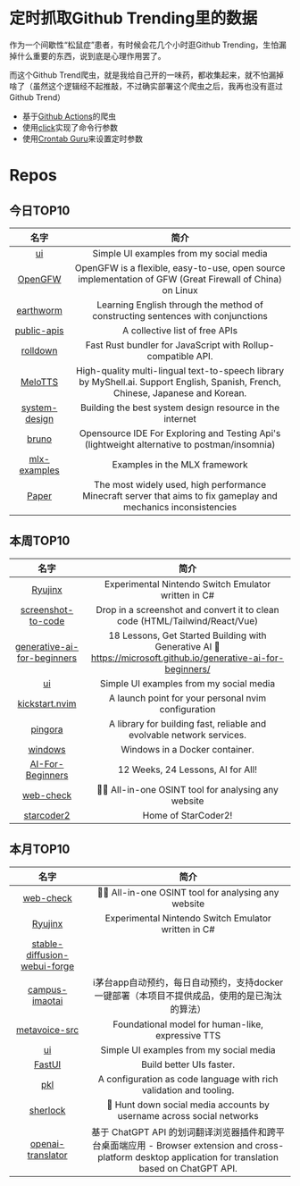 # 定时抓取Github Trending里的数据

作为一个间歇性“松鼠症”患者，有时候会花几个小时逛Github Trending，生怕漏掉什么重要的东西，说到底是心理作用罢了。

而这个Github Trend爬虫，就是我给自己开的一味药，都收集起来，就不怕漏掉啥了（虽然这个逻辑经不起推敲，不过确实部署这个爬虫之后，我再也没有逛过Github Trend）

* 基于[Github Actions](https://docs.github.com/en/actions)的爬虫
* 使用[click](https://github.com/pallets/click)实现了命令行参数
* 使用[Crontab Guru](https://crontab.guru/)来设置定时参数

# Repos
## 今日TOP10 
<!-- START OF DAILY_TOP10_REPOS -->
| 名字 | 简介 |
| :----: | :----: |
| [ui](https://github.com/atherosai/ui) | Simple UI examples from my social media |
| [OpenGFW](https://github.com/apernet/OpenGFW) | OpenGFW is a flexible, easy-to-use, open source implementation of GFW (Great Firewall of China) on Linux |
| [earthworm](https://github.com/cuixueshe/earthworm) | Learning English through the method of constructing sentences with conjunctions |
| [public-apis](https://github.com/public-apis/public-apis) | A collective list of free APIs |
| [rolldown](https://github.com/rolldown/rolldown) | Fast Rust bundler for JavaScript with Rollup-compatible API. |
| [MeloTTS](https://github.com/myshell-ai/MeloTTS) | High-quality multi-lingual text-to-speech library by MyShell.ai. Support English, Spanish, French, Chinese, Japanese and Korean. |
| [system-design](https://github.com/systemdesign42/system-design) | Building the best system design resource in the internet |
| [bruno](https://github.com/usebruno/bruno) | Opensource IDE For Exploring and Testing Api's (lightweight alternative to postman/insomnia) |
| [mlx-examples](https://github.com/ml-explore/mlx-examples) | Examples in the MLX framework |
| [Paper](https://github.com/PaperMC/Paper) | The most widely used, high performance Minecraft server that aims to fix gameplay and mechanics inconsistencies |
<!-- END OF DAILY_TOP10_REPOS -->

## 本周TOP10
<!-- START OF WEEKLY_TOP10_REPOS -->
| 名字 | 简介 |
| :----: | :----: |
| [Ryujinx](https://github.com/Ryujinx/Ryujinx) | Experimental Nintendo Switch Emulator written in C# |
| [screenshot-to-code](https://github.com/abi/screenshot-to-code) | Drop in a screenshot and convert it to clean code (HTML/Tailwind/React/Vue) |
| [generative-ai-for-beginners](https://github.com/microsoft/generative-ai-for-beginners) | 18 Lessons, Get Started Building with Generative AI 🔗 https://microsoft.github.io/generative-ai-for-beginners/ |
| [ui](https://github.com/atherosai/ui) | Simple UI examples from my social media |
| [kickstart.nvim](https://github.com/nvim-lua/kickstart.nvim) | A launch point for your personal nvim configuration |
| [pingora](https://github.com/cloudflare/pingora) | A library for building fast, reliable and evolvable network services. |
| [windows](https://github.com/dockur/windows) | Windows in a Docker container. |
| [AI-For-Beginners](https://github.com/microsoft/AI-For-Beginners) | 12 Weeks, 24 Lessons, AI for All! |
| [web-check](https://github.com/Lissy93/web-check) | 🕵️‍♂️ All-in-one OSINT tool for analysing any website |
| [starcoder2](https://github.com/bigcode-project/starcoder2) | Home of StarCoder2! |
<!-- END OF WEEKLY_TOP10_REPOS -->

## 本月TOP10
<!-- START OF MONTHLY_TOP10_REPOS -->
| 名字 | 简介 |
| :----: | :----: |
| [web-check](https://github.com/Lissy93/web-check) | 🕵️‍♂️ All-in-one OSINT tool for analysing any website |
| [Ryujinx](https://github.com/Ryujinx/Ryujinx) | Experimental Nintendo Switch Emulator written in C# |
| [stable-diffusion-webui-forge](https://github.com/lllyasviel/stable-diffusion-webui-forge) |  |
| [campus-imaotai](https://github.com/oddfar/campus-imaotai) | i茅台app自动预约，每日自动预约，支持docker一键部署（本项目不提供成品，使用的是已淘汰的算法） |
| [metavoice-src](https://github.com/metavoiceio/metavoice-src) | Foundational model for human-like, expressive TTS |
| [ui](https://github.com/atherosai/ui) | Simple UI examples from my social media |
| [FastUI](https://github.com/pydantic/FastUI) | Build better UIs faster. |
| [pkl](https://github.com/apple/pkl) | A configuration as code language with rich validation and tooling. |
| [sherlock](https://github.com/sherlock-project/sherlock) | 🔎 Hunt down social media accounts by username across social networks |
| [openai-translator](https://github.com/openai-translator/openai-translator) | 基于 ChatGPT API 的划词翻译浏览器插件和跨平台桌面端应用 - Browser extension and cross-platform desktop application for translation based on ChatGPT API. |
<!-- END OF MONTHLY_TOP10_REPOS -->
